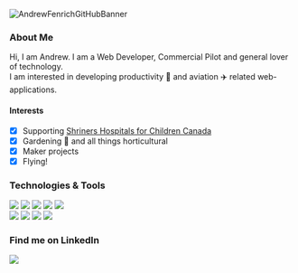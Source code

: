 ![AndrewFenrichGitHubBanner](https://user-images.githubusercontent.com/77979565/115817530-04402a00-a3c9-11eb-8e43-405ee0aa3415.PNG)

### About Me

Hi, I am Andrew. I am a Web Developer, Commercial Pilot and general lover of technology.<br/>
I am interested in developing productivity 📌 and aviation ✈️ related web-applications.

#### Interests

  * [x] Supporting [Shriners Hospitals for Children Canada](https://www.shrinershospitalsforchildren.org/montreal)  
  * [x] Gardening 🌻 and all things horticultural
  * [x] Maker projects
  * [x] Flying! 

### Technologies & Tools

![](https://img.shields.io/badge/Framework-React-informational?style=flat&logo=React&logoColor=white&color=blue)
![](https://img.shields.io/badge/Code-HTML5-informational?style=flat&logo=HTML5&logoColor=white&color=blue)
![](https://img.shields.io/badge/Code-CSS3-informational?style=flat&logo=CSS3&logoColor=white&color=blue)
![](https://img.shields.io/badge/Code-JavaScript-informational?style=flat&logo=JavaScript&logoColor=white&color=blue)
![](https://img.shields.io/badge/Code-Node.js-informational?style=flat&logo=node.js&logoColor=white&color=blue)<br/>
![](https://img.shields.io/badge/Framework-Express.js-informational?style=flat&logo=Express&logoColor=white&color=blue)
![](https://img.shields.io/badge/Data_base-MongoDB-informational?style=flat&logo=mongoDB&logoColor=white&color=blue)
![](https://img.shields.io/badge/Cloud-Firestore-informational?style=flat&logo=Firebase&logoColor=white&color=blue)
![](https://img.shields.io/badge/Tool-MatLab-informational?style=flat&logo=Mathworks&logoColor=white&color=blue)

### Find me on LinkedIn 
[![](https://img.shields.io/badge/LinkedIn-informational?style=flat&logo=LinkedIn&logoColor=white&color=blue)](https://www.linkedin.com/in/andrew-fenrich)






<!--
**Andrew-Fenrich/Andrew-Fenrich** is a ✨ _special_ ✨ repository because its `README.md` (this file) appears on your GitHub profile.

Here are some ideas to get you started:

- 🔭 I’m currently working on ...
- 🌱 I’m currently learning ...
- 👯 I’m looking to collaborate on ...
- 🤔 I’m looking for help with ...
- 💬 Ask me about ...
- 📫 How to reach me: ...
- 😄 Pronouns: ...
- ⚡ Fun fact: ...
-->
